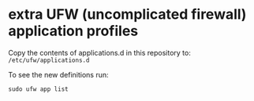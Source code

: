 # extra UFW (uncomplicated firewall) application profiles

Copy the contents of applications.d in this repository to: `/etc/ufw/applications.d`

To see the new definitions run:

    sudo ufw app list
